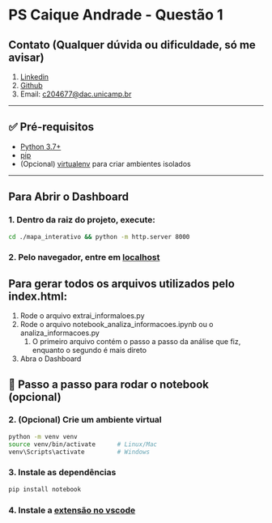 # PS Caique Andrade - Questão 1
## Contato (Qualquer dúvida ou dificuldade, só me avisar)
1. [Linkedin](https://www.linkedin.com/in/caique-p-andrade)
2. [Github](https://github.com/caique-dev)
3. Email: [c204677@dac.unicamp.br](mailto:c204677@dac.unicamp.br)

---

## ✅ Pré-requisitos

- [Python 3.7+](https://www.python.org/downloads/)
- [pip](https://pip.pypa.io/en/stable/installation/)
- (Opcional) [virtualenv](https://virtualenv.pypa.io/en/latest/) para criar ambientes isolados

---

## Para Abrir o Dashboard
### 1. Dentro da raiz do projeto, execute:
```bash
cd ./mapa_interativo && python -m http.server 8000
```
### 2. Pelo navegador, entre em [localhost](http://localhost:8000/)

## Para gerar todos os arquivos utilizados pelo index.html:
1. Rode o arquivo extrai_informaloes.py
2. Rode o arquivo notebook_analiza_informacoes.ipynb ou o analiza_informacoes.py
    1. O primeiro arquivo contém o passo a passo da análise que fiz, enquanto o segundo é mais direto
3. Abra o Dashboard

## 🚀 Passo a passo para rodar o notebook (opcional)
### 2. (Opcional) Crie um ambiente virtual

```bash
python -m venv venv
source venv/bin/activate      # Linux/Mac
venv\Scripts\activate         # Windows
```

### 3. Instale as dependências

```bash
pip install notebook
```

### 4. Instale a [extensão no vscode](https://marketplace.visualstudio.com/items?itemName=ms-toolsai.jupyter])
